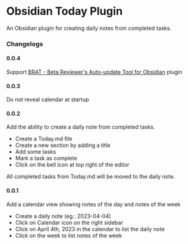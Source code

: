 # Obsidian Today Plugin

An Obsidian plugin for creating daily notes from completed tasks.

### Changelogs

#### 0.0.4

Support [BRAT - Beta Reviewer's Auto-update Tool for Obsidian](https://github.com/TfTHacker/obsidian42-brat) plugin

#### 0.0.3

Do not reveal calendar at startup

#### 0.0.2

Add the ability to create a daily note from completed tasks.

- Create a Today.md file
- Create a new section by adding a title
- Add some tasks
- Mark a task as complete
- Click on the bell icon at top right of the editor

All completed tasks from Today.md will be moved to the daily note.

#### 0.0.1

Add a calendar view showing notes of the day and notes of the week

- Create a daily note (eg.: 2023-04-04)
- Click on Calendar icon on the right sidebar
- Click on April 4th, 2023 in the calendar to list the daily note
- Click on the week to list notes of the week
